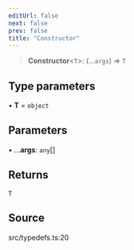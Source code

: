 ```yaml
---
editUrl: false
next: false
prev: false
title: "Constructor"
---
```


> **Constructor**\<`T`\>: (...`args`) => `T`

## Type parameters

• **T** = `object`

## Parameters

• ...**args**: `any`[]

## Returns

`T`

## Source

src/typedefs.ts:20
